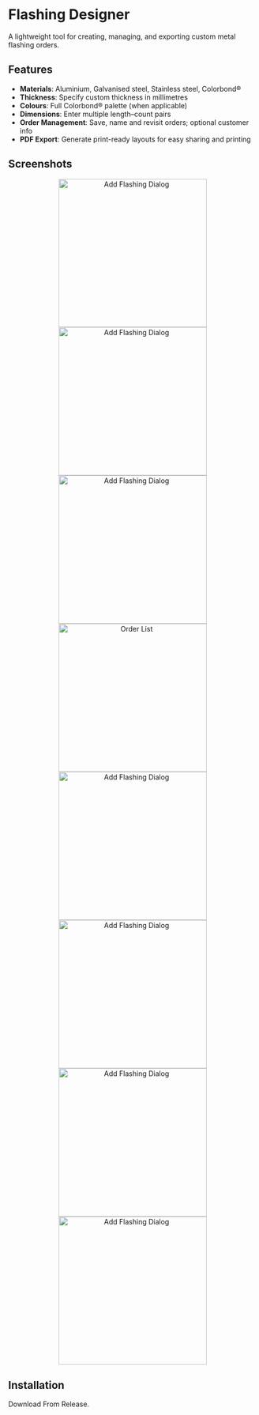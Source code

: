 # Flashing Designer


A lightweight tool for creating, managing, and exporting custom metal flashing orders.

## Features

- **Materials**: Aluminium, Galvanised steel, Stainless steel, Colorbond®  
- **Thickness**: Specify custom thickness in millimetres  
- **Colours**: Full Colorbond® palette (when applicable)  
- **Dimensions**: Enter multiple length–count pairs  
- **Order Management**: Save, name and revisit orders; optional customer info  
- **PDF Export**: Generate print-ready layouts for easy sharing and printing  

## Screenshots

<p align="center">  
  <img src="docs/Screenshot_20250713_172703.jpg" alt="Add Flashing Dialog" width="300" />
  <img src="docs/Screenshot_20250713_172710.jpg" alt="Add Flashing Dialog" width="300" />
  <img src="docs/Screenshot_20250713_172719.jpg" alt="Add Flashing Dialog" width="300" />
  <img src="docs/Screenshot_20250713_172501.jpg" alt="Order List" width="300" />
  <img src="docs/Screenshot_20250713_172518.jpg" alt="Add Flashing Dialog" width="300" />
  <img src="docs/Screenshot_20250713_172631.jpg" alt="Add Flashing Dialog" width="300" />
  <img src="docs/Screenshot_20250713_172723.jpg" alt="Add Flashing Dialog" width="300" />
  <img src="docs/Screenshot_20250713_172741_Drive.jpg" alt="Add Flashing Dialog" width="300" />
</p>

## Installation
Download From Release.
